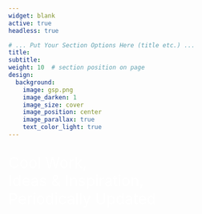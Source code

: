 ```yaml
---
widget: blank
active: true
headless: true

# ... Put Your Section Options Here (title etc.) ...
title: 
subtitle:
weight: 10  # section position on page
design:
  background:
    image: gsp.png
    image_darken: 1
    image_size: cover
    image_position: center
    image_parallax: true
    text_color_light: true
---
```


<p  id="left"><p style="color:white; font-size:30px; padding: 0px 0px 0px 0px">Cool Work,<br> Ideas &amp; Inspiration, <br> Periodically Updated </p></p>


